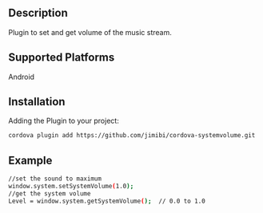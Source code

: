 ## Description

Plugin to set and get volume of the music stream.

## Supported Platforms

Android

## Installation

Adding the Plugin to your project:
```bash
cordova plugin add https://github.com/jimibi/cordova-systemvolume.git
```

## Example

```bash
//set the sound to maximum
window.system.setSystemVolume(1.0);
//get the system volume
Level = window.system.getSystemVolume();  // 0.0 to 1.0
```
